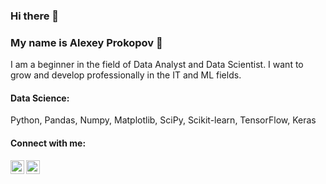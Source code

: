 ### Hi there 👋

### My name is Alexey Prokopov :raising_hand: 

I am a beginner in the field of Data Analyst and Data Scientist.
I want to grow and develop professionally in the IT and ML fields.

#### Data Science:
Python, Pandas, Numpy, Matplotlib, SciPy, Scikit-learn, TensorFlow, Keras 

#### Connect with me:
[<img align="left" alt="opa_oz | Twitter" width="22px" src="https://cdn.jsdelivr.net/npm/simple-icons@3.13.0/icons/gmail.svg" />][gmail]
[<img align="left" alt="opa_oz | LinkedIn" width="22px" src="https://cdn.jsdelivr.net/npm/simple-icons@v3/icons/telegram.svg" />][telegram]


[gmail]: https://datasuetolog@gmail.com/
[telegram]: https://t.me/prokopov_ao


<!--
**ProkopovAO/ProkopovAO** is a ✨ _special_ ✨ repository because its `README.md` (this file) appears on your GitHub profile.

Here are some ideas to get you started:

- 🔭 I’m currently working on ...
- 🌱 I’m currently learning ...
- 👯 I’m looking to collaborate on ...
- 🤔 I’m looking for help with ...
- 💬 Ask me about ...
- 📫 How to reach me: ...
- 😄 Pronouns: ...
- ⚡ Fun fact: ...
-->
